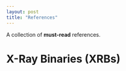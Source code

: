 ```yaml
---
layout: post
title: "References"
---
```


A collection of **must-read** references.

# X-Ray Binaries (XRBs)